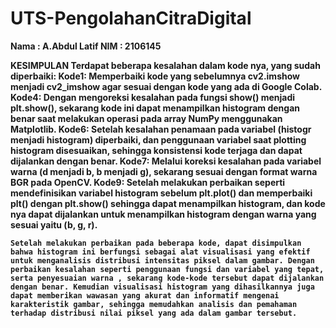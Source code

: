 # UTS-PengolahanCitraDigital
<b> Nama : A.Abdul Latif </b>
<b> NIM  : 2106145   </b>

<b> KESIMPULAN <b/>
Terdapat beberapa kesalahan dalam kode nya, yang sudah diperbaiki: Kode1: Memperbaiki kode yang sebelumnya cv2.imshow menjadi cv2_imshow agar sesuai dengan kode yang ada di Google Colab.
Kode4: Dengan mengoreksi kesalahan pada fungsi show() menjadi plt.show(), sekarang kode ini dapat menampilkan histogram dengan benar saat melakukan operasi pada array NumPy menggunakan Matplotlib.
Kode6: Setelah kesalahan penamaan pada variabel (histogr menjadi histogram) diperbaiki, dan penggunaan variabel saat plotting histogram disesuaikan, sehingga konsistensi kode terjaga dan dapat dijalankan dengan benar.
Kode7: Melalui koreksi kesalahan pada variabel warna (d menjadi b, b menjadi g), sekarang sesuai dengan format warna BGR pada OpenCV.
Kode9: Setelah melakukan perbaikan seperti mendefinisikan variabel histogram sebelum plt.plot() dan memperbaiki plt() dengan plt.show() sehingga dapat menampilkan histogram, dan kode nya dapat dijalankan untuk menampilkan histogram dengan warna yang sesuai yaitu (b, g, r).

    Setelah melakukan perbaikan pada beberapa kode, dapat disimpulkan bahwa histogram ini berfungsi sebagai alat visualisasi yang efektif untuk menganalisis distribusi intensitas piksel dalam gambar. Dengan perbaikan kesalahan seperti penggunaan fungsi dan variabel yang tepat, serta penyesuaian warna , sekarang kode-kode tersebut dapat dijalankan dengan benar. Kemudian visualisasi histogram yang dihasilkannya juga dapat memberikan wawasan yang akurat dan informatif mengenai karakteristik gambar, sehingga memudahkan analisis dan pemahaman terhadap distribusi nilai piksel yang ada dalam gambar tersebut.

